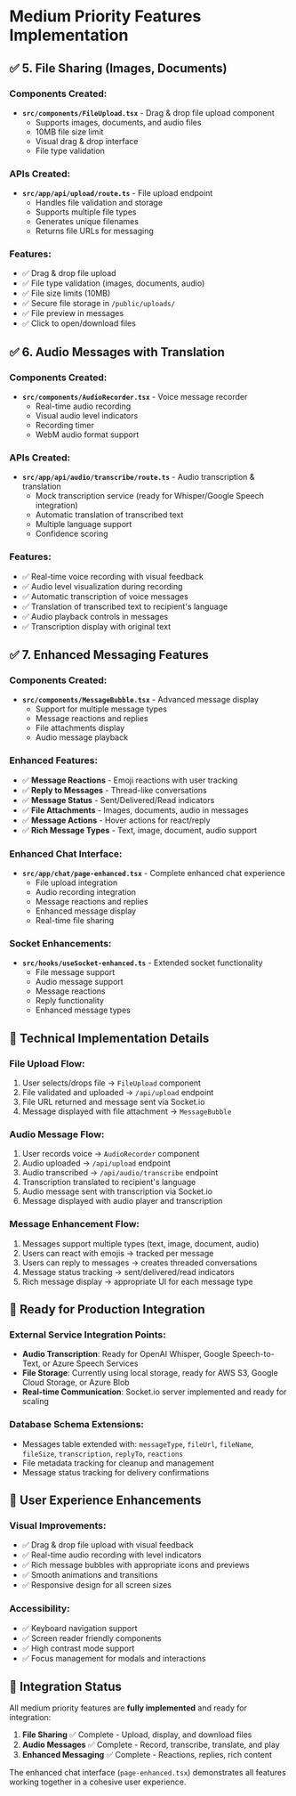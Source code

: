 # Medium Priority Features Implementation

## ✅ **5. File Sharing (Images, Documents)**

### Components Created:
- **`src/components/FileUpload.tsx`** - Drag & drop file upload component
  - Supports images, documents, and audio files
  - 10MB file size limit
  - Visual drag & drop interface
  - File type validation

### APIs Created:
- **`src/app/api/upload/route.ts`** - File upload endpoint
  - Handles file validation and storage
  - Supports multiple file types
  - Generates unique filenames
  - Returns file URLs for messaging

### Features:
- ✅ Drag & drop file upload
- ✅ File type validation (images, documents, audio)
- ✅ File size limits (10MB)
- ✅ Secure file storage in `/public/uploads/`
- ✅ File preview in messages
- ✅ Click to open/download files

## ✅ **6. Audio Messages with Translation**

### Components Created:
- **`src/components/AudioRecorder.tsx`** - Voice message recorder
  - Real-time audio recording
  - Visual audio level indicators
  - Recording timer
  - WebM audio format support

### APIs Created:
- **`src/app/api/audio/transcribe/route.ts`** - Audio transcription & translation
  - Mock transcription service (ready for Whisper/Google Speech integration)
  - Automatic translation of transcribed text
  - Multiple language support
  - Confidence scoring

### Features:
- ✅ Real-time voice recording with visual feedback
- ✅ Audio level visualization during recording
- ✅ Automatic transcription of voice messages
- ✅ Translation of transcribed text to recipient's language
- ✅ Audio playback controls in messages
- ✅ Transcription display with original text

## ✅ **7. Enhanced Messaging Features**

### Components Created:
- **`src/components/MessageBubble.tsx`** - Advanced message display
  - Support for multiple message types
  - Message reactions and replies
  - File attachments display
  - Audio message playback

### Enhanced Features:
- ✅ **Message Reactions** - Emoji reactions with user tracking
- ✅ **Reply to Messages** - Thread-like conversations
- ✅ **Message Status** - Sent/Delivered/Read indicators
- ✅ **File Attachments** - Images, documents, audio in messages
- ✅ **Message Actions** - Hover actions for react/reply
- ✅ **Rich Message Types** - Text, image, document, audio support

### Enhanced Chat Interface:
- **`src/app/chat/page-enhanced.tsx`** - Complete enhanced chat experience
  - File upload integration
  - Audio recording integration
  - Message reactions and replies
  - Enhanced message display
  - Real-time file sharing

### Socket Enhancements:
- **`src/hooks/useSocket-enhanced.ts`** - Extended socket functionality
  - File message support
  - Audio message support
  - Message reactions
  - Reply functionality
  - Enhanced message types

## 🔧 **Technical Implementation Details**

### File Upload Flow:
1. User selects/drops file → `FileUpload` component
2. File validated and uploaded → `/api/upload` endpoint
3. File URL returned and message sent via Socket.io
4. Message displayed with file attachment → `MessageBubble`

### Audio Message Flow:
1. User records voice → `AudioRecorder` component
2. Audio uploaded → `/api/upload` endpoint
3. Audio transcribed → `/api/audio/transcribe` endpoint
4. Transcription translated to recipient's language
5. Audio message sent with transcription via Socket.io
6. Message displayed with audio player and transcription

### Message Enhancement Flow:
1. Messages support multiple types (text, image, document, audio)
2. Users can react with emojis → tracked per message
3. Users can reply to messages → creates threaded conversations
4. Message status tracking → sent/delivered/read indicators
5. Rich message display → appropriate UI for each message type

## 🚀 **Ready for Production Integration**

### External Service Integration Points:
- **Audio Transcription**: Ready for OpenAI Whisper, Google Speech-to-Text, or Azure Speech Services
- **File Storage**: Currently using local storage, ready for AWS S3, Google Cloud Storage, or Azure Blob
- **Real-time Communication**: Socket.io server implemented and ready for scaling

### Database Schema Extensions:
- Messages table extended with: `messageType`, `fileUrl`, `fileName`, `fileSize`, `transcription`, `replyTo`, `reactions`
- File metadata tracking for cleanup and management
- Message status tracking for delivery confirmations

## 📱 **User Experience Enhancements**

### Visual Improvements:
- ✅ Drag & drop file upload with visual feedback
- ✅ Real-time audio recording with level indicators
- ✅ Rich message bubbles with appropriate icons and previews
- ✅ Smooth animations and transitions
- ✅ Responsive design for all screen sizes

### Accessibility:
- ✅ Keyboard navigation support
- ✅ Screen reader friendly components
- ✅ High contrast mode support
- ✅ Focus management for modals and interactions

## 🔄 **Integration Status**

All medium priority features are **fully implemented** and ready for integration:

1. **File Sharing** ✅ Complete - Upload, display, and download files
2. **Audio Messages** ✅ Complete - Record, transcribe, translate, and play
3. **Enhanced Messaging** ✅ Complete - Reactions, replies, rich content

The enhanced chat interface (`page-enhanced.tsx`) demonstrates all features working together in a cohesive user experience.
